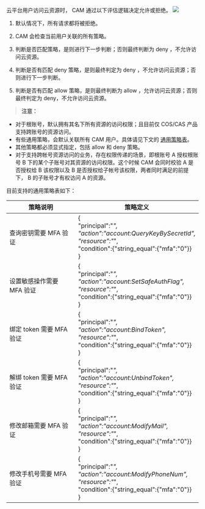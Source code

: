 云平台用户访问云资源时， CAM 通过以下评估逻辑决定允许或拒绝。
![](http://imgcache.tcecqpoc.fsphere.cn/image/mc.qcloudimg.com/static/img/b2bd42353bee28c55cc1bb1c3e8bb35d/395.png)    
1. 默认情况下，所有请求都将被拒绝。
    
2. CAM 会检查当前用户关联的所有策略。
 1. 判断是否匹配策略，是则进行下一步判断；否则最终判断为 deny ，不允许访问云资源。
 2. 判断是否有匹配 deny 策略，是则最终判定为 deny ，不允许访问云资源；否则进行下一步判断。
 3. 判断是否有匹配 allow 策略，是则最终判断为 allow ，允许访问云资源；否则最终判定为 deny，不允许访问云资源。
    
>   **注意：**
- 对于根账号，默认拥有其名下所有资源的访问权限；且目前仅 COS/CAS 产品支持跨账号的资源访问。
- 有些通用策略，会默认关联所有 CAM 用户。具体请见下文的 [通用策略表](/document/product/598/10605#dsa)。
- 其他策略都必须显式指定，包括 allow 和 deny 策略。
- 对于支持跨帐号资源访问的业务，存在权限传递的场景，即根账号 A 授权根账号 B 下的某个子账号对其资源的访问权限。这个时候 CAM 会同时校验 A 是否授权给 B 该权限以及 B 是否授权给子帐号该权限，两者同时满足的前提下， B 的子账号才有权访问 A 的资源。

<span id="dsa"></span>
目前支持的通用策略表如下：

|策略说明|策略定义|
|---|---|
|查询密钥需要 MFA 验证|{<br>"principal":"*",<br>"action":"account:QueryKeyBySecretId",<br>"resource":"*",<br>"condition":{"string_equal":{"mfa":"0"}}<br>}|
|设置敏感操作需要 MFA 验证|{<br>"principal":"*",<br>"action":"account:SetSafeAuthFlag",<br>"resource":"*",<br>"condition":{"string_equal":{"mfa":"0"}}<br>}|
|绑定 token 需要 MFA 验证|{<br>"principal":"*",<br>"action":"account:BindToken",<br>"resource":"*",<br>"condition":{"string_equal":{"mfa":"0"}}<br>}|
|解绑 token 需要 MFA 验证|{<br>"principal":"*",<br>"action":"account:UnbindToken",<br>"resource":"*",<br>"condition":{"string_equal":{"mfa":"0"}}<br>}|
|修改邮箱需要 MFA 验证|{<br>"principal":"*",<br>"action":"account:ModifyMail",<br>"resource":"*",<br>"condition":{"string_equal":{"mfa":"0"}}<br>}|
|修改手机号需要 MFA 验证|{<br>"principal":"*",<br>"action":"account:ModifyPhoneNum",<br>"resource":"*",<br>"condition":{"string_equal":{"mfa":"0"}}<br>}|
